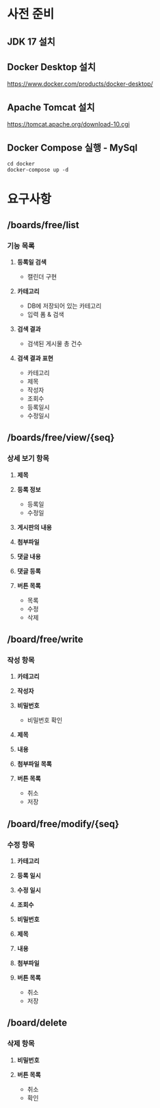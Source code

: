 
# 사전 준비

## JDK 17 설치

## Docker Desktop 설치
https://www.docker.com/products/docker-desktop/

## Apache Tomcat 설치
https://tomcat.apache.org/download-10.cgi

## Docker Compose 실행 - MySql
``` 
cd docker
docker-compose up -d
```

# 요구사항
## /boards/free/list

### 기능 목록
1. **등록일 검색**
   - 캘린더 구현

2. **카테고리**
   - DB에 저장되어 있는 카테고리
   - 입력 폼 & 검색

3. **검색 결과**
   - 검색된 게시물 총 건수

4. **검색 결과 표현**
   - 카테고리
   - 제목
   - 작성자
   - 조회수
   - 등록일시
   - 수정일시

## /boards/free/view/{seq}

### 상세 보기 항목
1. **제목**

2. **등록 정보**
   - 등록일
   - 수정일

3. **게시판의 내용**

4. **첨부파일**

5. **댓글 내용**

6. **댓글 등록**

7. **버튼 목록**
   - 목록
   - 수정
   - 삭제

## /board/free/write

### 작성 항목
1. **카테고리**

2. **작성자**

3. **비밀번호**
   - 비밀번호 확인

4. **제목**

5. **내용**

6. **첨부파일 목록**

7. **버튼 목록**
   - 취소
   - 저장

## /board/free/modify/{seq}

### 수정 항목
1. **카테고리**

2. **등록 일시**

3. **수정 일시**

4. **조회수**

5. **비밀번호**

6. **제목**

7. **내용**

8. **첨부파일**

9. **버튼 목록**
   - 취소
   - 저장

## /board/delete

### 삭제 항목
1. **비밀번호**

2. **버튼 목록**
   - 취소
   - 확인